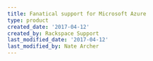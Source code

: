 ```yaml
---
title: Fanatical support for Microsoft Azure
type: product
created_date: '2017-04-12'
created_by: Rackspace Support
last_modified_date: '2017-04-12'
last_modified_by: Nate Archer
---
```

